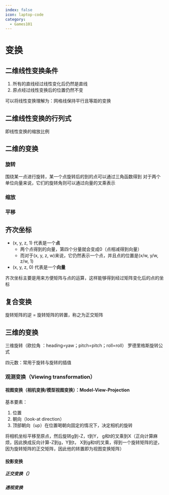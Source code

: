 ```yaml
---
index: false
icon: laptop-code
category:
  - Games101
---
```


# 变换

## 二维线性变换条件

1. 所有的直线经过线性变化后仍然是直线
2. 原点经过线性变换后的位置仍然不变

可以将线性变换理解为：网格线保持平行且等距的变换

## 二维线性变换的行列式

即线性变换的缩放比例

## 二维的变换

### 旋转

围绕某一点进行旋转，某一个点旋转后的到的点可以通过三角函数得到
对于两个单位向量来说，它们的旋转角则可以通过向量的叉乘表示

### 缩放

### 平移

## 齐次坐标

- (x, y, z, 1) 代表是一个**点**
  - 两个点得到的向量，第四个分量就会变成0（点相减得到向量）
  - 而对于(x, y, z, w)来说，它仍然表示一个点，并且点的位置是(x/w, y/w, z/w, 1)
- (x, y, z, 0) 代表是一个**向量**

齐次坐标主要是用来方便矩阵与点的运算，这样能够得到经过矩阵变化后的点的坐标

## 复合变换

旋转矩阵的逆 = 旋转矩阵的转置，称之为正交矩阵

## 三维的变换

三维旋转（欧拉角 ：heading=yaw；pitch=pitch；roll=roll）
罗德里格斯旋转公式

四元数：常用于旋转与旋转的插值

### 观测变换（Viewing transformation）

#### 视图变换（相机变换/模型视图变换）：Model-View-Projection

基本要素：

1. 位置
2. 朝向（look-at direction）
3. 顶部朝向（up）在位置喝朝向固定的情况下，决定相机的旋转

将相机坐标平移至原点，然后旋转g到-Z，t到Y， g和t的叉乘到X（正向计算麻烦，因此换成反向计算-Z到g，Y到t， X到g和t的叉乘，得到一个旋转矩阵的逆，因为旋转矩阵的正交矩阵，因此他的转置即为视图变换矩阵）

#### 投影变换

##### 正交变换（）

##### 透视变换
